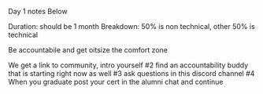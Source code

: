 Day 1 notes Below

Duration: should be 1 month
Breakdown: 50% is non technical, other 50% is technical 


Be accountabile and get oitsize the comfort zone


We get a link to community, intro yourself
#2 find an accountability buddy that is starting right now as well
#3 ask questions in this discord channel
#4 When you graduate post your cert in the alumni chat and continue 